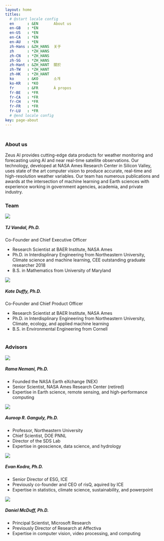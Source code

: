 ```yaml
---
layout: home
titles:
  # @start locale config
  en      : &EN       About us
  en-GB   : *EN
  en-US   : *EN
  en-CA   : *EN
  en-AU   : *EN
  zh-Hans : &ZH_HANS  关于
  zh      : *ZH_HANS
  zh-CN   : *ZH_HANS
  zh-SG   : *ZH_HANS
  zh-Hant : &ZH_HANT  關於
  zh-TW   : *ZH_HANT
  zh-HK   : *ZH_HANT
  ko      : &KO       소개
  ko-KR   : *KO
  fr      : &FR       À propos
  fr-BE   : *FR
  fr-CA   : *FR
  fr-CH   : *FR
  fr-FR   : *FR
  fr-LU   : *FR
  # @end locale config
key: page-about
---
```



<div class="hero hero--light">
  <div class="hero__content" style="padding-top: 0.5rem;">
    <h3>About us</h3>
    Zeus AI provides cutting-edge data products for weather monitoring and forecasting using AI and near real-time satellite observations.  Our technology, developed at NASA Ames Research Center in Silicon Valley, uses state of the art computer vision to produce accurate, real-time and high-resolution weather variables. Our team has numerous publications and awards at the intersection of machine learning and Earth sciences with experience working in government agencies, academia, and private industry.
  </div>
</div>

<div class="hero hero--light">
  <div class="hero__content" style="padding-top: 0.2rem;">
    <h3>Team</h3>
    <div class='grid'>
        <div class="cell cell--4">
          <div class="card__content">
              <div class="card__image">
                <img class="image" src="assets/images/Vandal_Photo.jpeg"/>
              </div>
            <h5>TJ Vandal, Ph.D.</h5>
            Co-Founder and Chief Executive Officer
			<ul>
				<li>Research Scientist at BAER Institute, NASA Ames</li>
				<li>Ph.D. in Interdisplinary Engineering from Northeastern University, Climate science and machine learning, CEE outstanding graduate researcher 2018</li>
				<li>B.S. in Mathematics from University of Maryland</li>
			</ul>
          </div>
        </div>
      <div class="cell cell--4">
        <div class="card__content">
              <div class="card__image">
                <img class="image" src="assets/images/Kate_Photo.jpeg"/>
              </div>
          <h5>Kate Duffy, Ph.D.</h5>
          Co-Founder and Chief Product Officer
			<ul>
				<li>Research Scientist at BAER Institute, NASA Ames</li>
				<li>Ph.D. in Interdisplinary Engineering from Northeastern University, Climate, ecology, and applied machine learning</li>
				<li>B.S. in Environmental Engineering from Cornell</li>
			</ul>
        </div>
      </div>
    </div>
  </div>
</div>


<div class="hero hero--light">
  <div class="hero__content" style="padding-top: 0.2rem;">
    <h3>Advisors</h3>
    <div class='grid'>
        <div class="cell cell--4">
          <div class="card__content">
              <div class="card__image">
                <img class="image" src="assets/images/rama_nemani.jpeg"/>
              </div>
            <h5>Rama Nemani, Ph.D.</h5>
			<ul>
				<li>Founded the NASA Earth eXchange (NEX)</li>
				<li>Senior Scientist, NASA Ames Research Center (retired)</li> 
				<li>Expertise in Earth science, remote sensing, and high-performance computing</li>
			</ul>
          </div>
        </div>
      <div class="cell cell--4">
        <div class="card__content">
              <div class="card__image">
                <img class="image" src="assets/images/auroop_ganguly.jpeg"/>
              </div>
          <h5>Auroop R. Ganguly, Ph.D.</h5>
			<ul>
			  <li>Professor, Northeastern University</li>
			  <li>Chief Scientist, DOE PNNL</li>
			  <li>Director of the SDS Lab</li>
			  <li>Expertise in geoscience, data science, and hydrology</li>
			</ul>
        </div>
      </div>
      <div class="cell cell--4">
        <div class="card__content">
              <div class="card__image">
                <img class="image" src="assets/images/evan_kodra.jpeg"/>
              </div>
          <h5>Evan Kodra, Ph.D.</h5>
			<ul>
				<li>Senior Director of ESG, ICE</li>
				<li>Previously co-founder and CEO of risQ, aquired by ICE</li>
				<li>Expertise in statistics, climate science, sustainability, and powerpoint</li>
			</ul>
        </div>
      </div>
      <div class="cell cell--4">
        <div class="card__content">
              <div class="card__image">
                <img class="image" src="assets/images/Dan_McDuff.png"/>
              </div>
          <h5>Daniel McDuff, Ph.D.</h5>
			<ul>
			   <li>Principal Scientist, Microsoft Research</li>
			   <li>Previously Director of Research at Affectiva</li>
				<li>Expertise in computer vision, video processing, and computing</li>
			</ul>
        </div>
      </div>
     <!--  <div class="cell cell--4">
        <div class="card__content">
              <div class="card__image">
                <img class="image" src="assets/images/shyam_boriah.jpeg"/>
              </div>
          <h5>Shyam Boriah, Ph.D.</h5>
          VP of Digitial Transformation, Xylem
        </div>
      </div>
    </div>
	-->
  </div>
</div>

